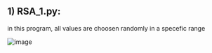
## 1) RSA_1.py:

in this program, all values are choosen randomly in a specefic range


![image](https://user-images.githubusercontent.com/90579213/136951036-3aae30cd-3b56-4ad7-b0dd-436aff0d43f0.png)


